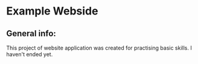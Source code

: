 # Example Webside

## General info:
This project of website application was created for practising basic skills.
I haven't ended yet.